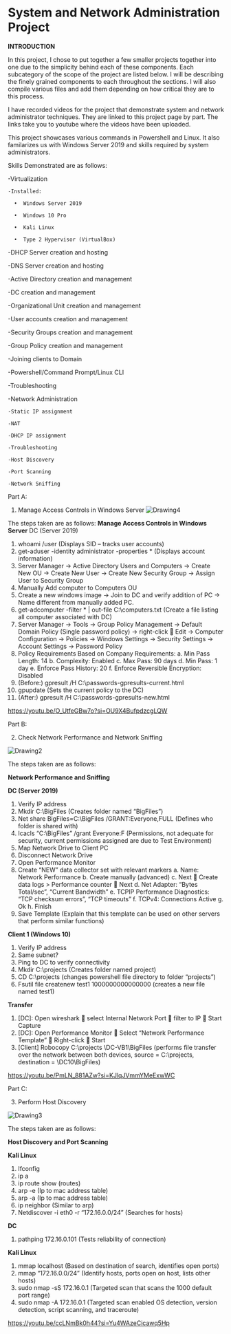 # System and Network Administration Project

**INTRODUCTION**

In this project, I chose to put together a few smaller projects together into one due to the simplicity behind each of these components. Each subcategory of the scope of the project are listed below. I will be describing the finely grained components to each throughout the sections. I will also compile various files and add them depending on how critical they are to this process.

I have recorded videos for the project that demonstrate system and network administrator techniques. They are linked to this project page by part. The links take you to youtube where the videos have been uploaded.

This project showcases various commands in Powershell and Linux. It also familarizes us with Windows Server 2019 and skills required by system administrators. 

Skills Demonstrated are as follows:
  
  -Virtualization
  
    -Installed:
    
      •  Windows Server 2019
      
      •  Windows 10 Pro
      
      •  Kali Linux
      
      •  Type 2 Hypervisor (VirtualBox)
  
  -DHCP Server creation and hosting
  
  -DNS Server creation and hosting
  
  -Active Directory creation and management
  
  -DC creation and management
  
  -Organizational Unit creation and management
  
  -User accounts creation and management
  
  -Security Groups creation and management
  
  -Group Policy creation and management
  
  -Joining clients to Domain
  
  -Powershell/Command Prompt/Linux CLI
  
  -Troubleshooting
  
  -Network Administration
  
    -Static IP assignment
    
    -NAT
    
    -DHCP IP assignment
    
    -Troubleshooting
    
    -Host Discovery
    
    -Port Scanning
    
    -Network Sniffing

Part A:
1. Manage Access Controls in Windows Server
![Drawing4](https://github.com/OmrSanchez/Network-Project/assets/54558041/e53df0b7-1aa3-4d55-81ec-2c7d928f4791)

The steps taken are as follows:
**Manage Access Controls in Windows Server**
DC (Server 2019)
1.	whoami /user (Displays SID – tracks user accounts)
2.	get-aduser -identity administrator -properties * (Displays account information)
3.	Server Manager -> Active Directory Users and Computers -> Create New OU -> Create New User -> Create New Security Group -> Assign User to Security Group
4.	Manually Add computer to Computers OU
5.	Create a new windows image -> Join to DC and verify addition of PC -> Name different from manually added PC.
6.	get-adcomputer -filter * | out-file C:\computers.txt (Create a file listing all computer associated with DC)
7.	Server Manager -> Tools -> Group Policy Management -> Default Domain Policy (Single password policy) -> right-click  Edit -> Computer Configuration -> Policies -> Windows Settings -> Security Settings -> Account Settings -> Password Policy
8.	Policy Requirements Based on Company Requirements:
    a.	Min Pass Length: 14
    b.	Complexity: Enabled
    c.	Max Pass: 90 days
    d.	Min Pass: 1 day
    e.	Enforce Pass History: 20
    f.	Enforce Reversible Encryption: Disabled
9.	(Before:) gpresult /H C:\passwords-gpresults-current.html
10.	gpupdate (Sets the current policy to the DC)
11.	(After:) gpresult /H C:\passwords-gpresults-new.html

https://youtu.be/O_UtfeGBw7o?si=OU9X4BufpdzcgLQW


Part B:

2. Check Network Performance and Network Sniffing

![Drawing2](https://github.com/OmrSanchez/Network-Project/assets/54558041/39975629-5d83-4995-84ba-6584902d3689)

The steps taken are as follows:

**Network Performance and Sniffing**

**DC (Server 2019)**
1.	Verify IP address
2.	Mkdir C:\BigFiles (Creates folder named “BigFiles”)
3.	Net share BigFiles=C:\BigFiles /GRANT:Everyone,FULL (Defines who folder is shared with)
4.	Icacls “C:\BigFiles” /grant Everyone:F (Permissions, not adequate for security, current permissions assigned are due to Test Environment)
5.	Map Network Drive to Client PC
6.	Disconnect Network Drive
7.	Open Performance Monitor
8.	Create “NEW” data collector set with relevant markers
    a.	Name: Network Performance
    b.	Create manually (advanced)
    c.	Next  Create data logs > Performance counter  Next
    d.	Net Adapter: “Bytes Total/sec”, “Current Bandwidth”
    e.	TCPIP Performance Diagnostics: “TCP checksum errors”, “TCP timeouts”
    f.	TCPv4: Connections Active
    g.	Ok
    h.	Finish
9.	Save Template (Explain that this template can be used on other servers that perform similar functions)

**Client 1 (Windows 10)**
1.	Verify IP address
2.	Same subnet?
3.	Ping to DC to verify connectivity
4.	Mkdir C:\projects (Creates folder named project)
5.	CD C:\projects (changes powershell file directory to folder “projects”)
6.	Fsutil file createnew test1 1000000000000000 (creates a new file named test1)

**Transfer**
1.	[DC]: Open wireshark  select Internal Network Port  filter to IP  Start Capture
2.	[DC]: Open Performance Monitor  Select “Network Performance Template”  Right-click  Start
3.	[Client] Robocopy C:\projects \\DC-VB1\BigFiles (performs file transfer over the network between both devices, source = C:\projects, destination = \\DC10\BigFiles)

https://youtu.be/PmLN_881AZw?si=KJlqJVmmYMeExwWC

Part C:

3. Perform Host Discovery

![Drawing3](https://github.com/OmrSanchez/Network-Project/assets/54558041/31c81a2d-0862-4d3a-9880-cb7f591f86d7)

The steps taken are as follows:

**Host Discovery and Port Scanning** 

**Kali Linux**
1.	Ifconfig
2.	ip a
3.	ip route show (routes)
4.	arp -e (Ip to mac address table)
5.	arp -a (Ip to mac address table)
6.	ip neighbor (Similar to arp)
7.	Netdiscover -i eth0 -r “172.16.0.0/24” (Searches for hosts)
   
**DC**
1.	pathping 172.16.0.101  (Tests reliability of connection)
   
**Kali Linux**
1.	mmap localhost (Based on destination of search, identifies open ports)
2.	mmap “172.16.0.0/24” (Identify hosts, ports open on host, lists other hosts)
3.	sudo nmap -sS 172.16.0.1 (Targeted scan that scans the 1000 default port range)
4.	sudo nmap -A 172.16.0.1 (Targeted scan enabled OS detection, version detection, script scanning, and traceroute)

https://youtu.be/ccLNmBk0h44?si=Yu4WAzeCicawq5Hp




